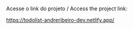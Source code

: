Acesse o link do projeto / Access the project link:

https://todolist-andreribeiro-dev.netlify.app/
